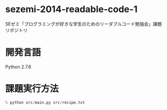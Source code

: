 sezemi-2014-readable-code-1
===========================

SEゼミ「プログラミングが好きな学生のためのリーダブルコード勉強会」課題リポジトリ

開発言語
========

Python 2.7.6

課題実行方法
============

```python
% python src/main.py src/recipe.txt
```
